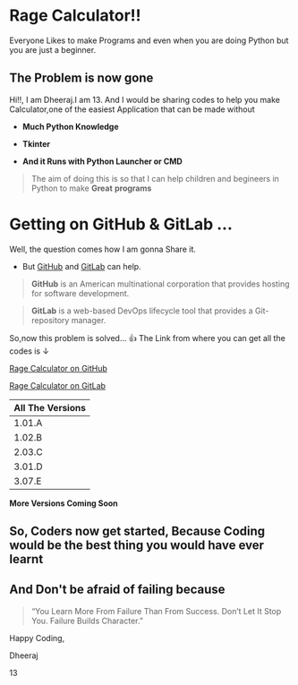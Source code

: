 # Rage Calculator!!


Everyone Likes to make Programs and even when you are doing Python but you are just a beginner.
  ## The Problem is now gone
 Hi!!, I am Dheeraj.I am 13. And I would be sharing codes to help you make Calculator,one of the easiest Application that can be made without 
 * **Much Python Knowledge**
 * **Tkinter**
 
 * **And it Runs with Python Launcher or CMD**

> The aim of doing this is so that I can help 
> children and begineers in Python to make __**Great**__
> __**programs**__

# Getting on GitHub & GitLab ...
Well, the question comes how I am gonna Share it.

- But [GitHub](https://github.com) and [GitLab](https://gitlab.com) can help.

> **GitHub** is an American multinational corporation that provides hosting for software development.

> **GitLab** is a web-based DevOps lifecycle tool that provides a Git-repository manager.

So,now this problem is solved... 👍
The Link from where you can get all the codes is ↓

[Rage Calculator on GitHub](https://github.com/Dheeraj-Tech/Rage-Calculator)

[Rage Calculator on GitLab](https://gitlab.com/Dheeraj-Tech/Rage-Calculator)

| All The Versions 
| ------ |
| 1.01.A | [PlDb] 
| 1.02.B | [PlGh] 
| 2.03.C | [PlGd] 
| 3.01.D | [PlOd] 
| 3.07.E | [PlMe] 
__**More Versions Coming Soon**__

## So, Coders now get started, Because Coding would be the best thing you would have ever learnt
## And Don't be afraid of failing because
> “You Learn More From Failure Than From Success. Don’t Let It Stop You. Failure Builds Character.” 

Happy Coding,

Dheeraj

13
